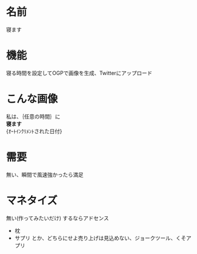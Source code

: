 # 名前
寝ます

# 機能
寝る時間を設定してOGPで画像を生成、Twitterにアップロード

# こんな画像
私は、｛任意の時間｝に<br>
    **寝ます**<br>
{ｵｰﾄｲﾝｸﾘﾒﾝﾄされた日付}<br>

# 需要
無い、瞬間で風速強かったら満足

# マネタイズ
無い(作ってみたいだけ)
するならアドセンス
- 枕
- サプリ
とか、どちらにせよ売り上げは見込めない、ジョークツール、くそアプリ
